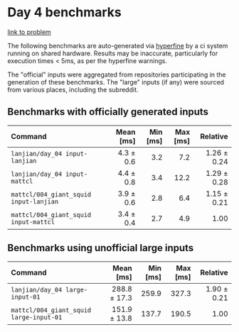 # Day 4 benchmarks

[link to problem](http://adventofcode.com/2021/day/4)

The following benchmarks are auto-generated via [hyperfine](https://github.com/sharkdp/hyperfine) by a ci system running on shared hardware. Results may be inaccurate, particularly for execution times < 5ms, as per the hyperfine warnings.

The "official" inputs were aggregated from repositories participating in the generation of these benchmarks. The "large" inputs (if any) were sourced from various places, including the subreddit.

## Benchmarks with officially generated inputs
| Command | Mean [ms] | Min [ms] | Max [ms] | Relative |
|:---|---:|---:|---:|---:|
| `lanjian/day_04 input-lanjian` | 4.3 ± 0.6 | 3.2 | 7.2 | 1.26 ± 0.24 |
| `lanjian/day_04 input-mattcl` | 4.4 ± 0.8 | 3.4 | 12.2 | 1.29 ± 0.28 |
| `mattcl/004_giant_squid input-lanjian` | 3.9 ± 0.6 | 2.8 | 6.4 | 1.15 ± 0.21 |
| `mattcl/004_giant_squid input-mattcl` | 3.4 ± 0.4 | 2.7 | 4.9 | 1.00 |
## Benchmarks using unofficial large inputs
| Command | Mean [ms] | Min [ms] | Max [ms] | Relative |
|:---|---:|---:|---:|---:|
| `lanjian/day_04 large-input-01` | 288.8 ± 17.3 | 259.9 | 327.3 | 1.90 ± 0.21 |
| `mattcl/004_giant_squid large-input-01` | 151.9 ± 13.8 | 137.7 | 190.5 | 1.00 |
